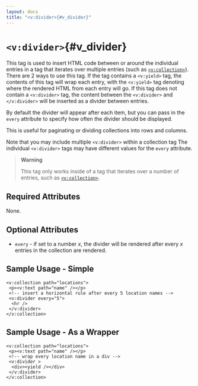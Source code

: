 ```yaml
---
layout: docs
title: "<v:divider>{#v_divider}"
---
```


# `<v:divider>`{#v_divider}

This tag is used to insert HTML code between or around the individual
entries in a tag that iterates over multiple entries (such as
[`<v:collection>`](#v_collection)). There are 2 ways to use this tag. If
the tag contains a `<v:yield>` tag, the contents of this tag will wrap
each entry, with the `<v:yield>` tag denoting where the rendered HTML
from each entry will go. If this tag does not contain a `<v:divider>`
tag, the content between the `<v:divider>` and `</v:divider>` will be
inserted as a divider between entries.

By default the divider will appear after each item, but you can pass in
the `every` attribute to specify how often the divider should be
displayed.

This is useful for paginating or dividing collections into rows and
columns.

Note that you may include multiple `<v:divider>` within a collection tag
The individual `<v:divider>` tags may have different values for the
`every` attribute.

> **Warning**
>
> This tag only works inside of a tag that iterates over a number of
> entries, such as [`<v:collection>`](#v_collection).

## Required Attributes

None.

## Optional Attributes

-   `every` - if set to a number *x*, the divider will be rendered after
    every *x* entries in the collection are rendered.

## Sample Usage - Simple

    <v:collection path="locations">
     <p><v:text path="name" /></p>
     <!-- insert a horizontal rule after every 5 location names -->
     <v:divider every="5">
      <hr />
     </v:divider>
    </v:collection>

## Sample Usage - As a Wrapper

    <v:collection path="locations">
     <p><v:text path="name" /></p>
     <!-- wrap every location name in a div -->
     <v:divider >
      <div><yield /></div>
     </v:divider>
    </v:collection>
